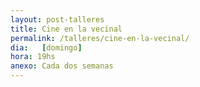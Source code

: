 ```yaml
---
layout: post-talleres
title: Cine en la vecinal
permalink: /talleres/cine-en-la-vecinal/
dia:   [domingo]
hora: 19hs
anexo: Cada dos semanas
---
```

